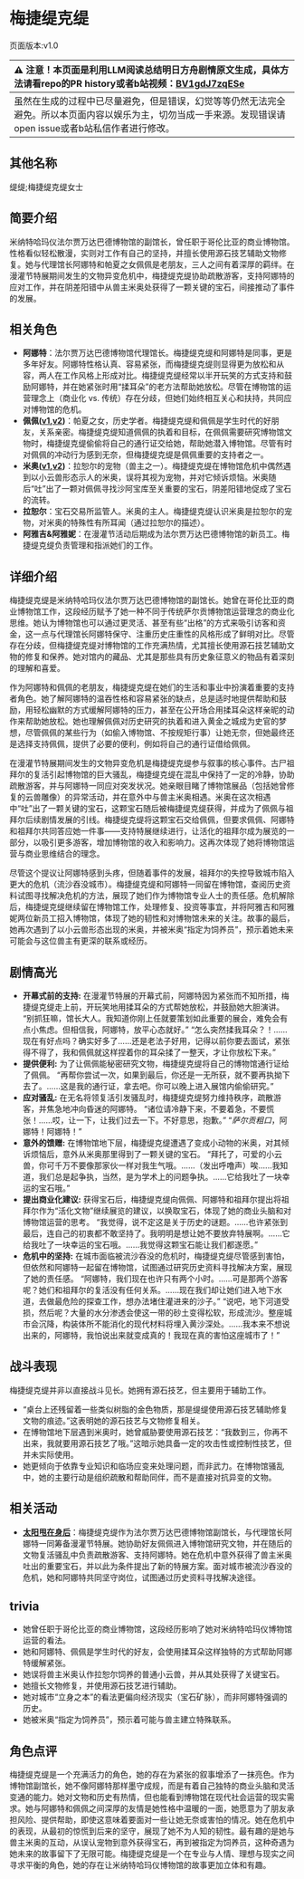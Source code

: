 # 梅捷缇克缇
页面版本:v1.0
 

| :warning: 注意！本页面是利用LLM阅读总结明日方舟剧情原文生成，具体方法请看repo的PR history或者b站视频：[BV1gdJ7zqESe](https://www.bilibili.com/video/BV1gdJ7zqESe/)         |
|:----------------------------|
| 虽然在生成的过程中已尽量避免，但是错误，幻觉等等仍然无法完全避免。所以本页面内容以娱乐为主，切勿当成一手来源。发现错误请open issue或者b站私信作者进行修改。|



## 其他名称
缇缇;梅捷缇克缇女士
## 简要介绍
米纳特哈玛仪法尔贾万达巴德博物馆的副馆长，曾任职于哥伦比亚的商业博物馆。性格看似轻松散漫，实则对工作有自己的坚持，并擅长使用源石技艺辅助文物修复。她与代理馆长阿娜特和帕夏之女佩佩是老朋友，三人之间有着深厚的羁绊。在漫灌节特展期间发生的文物异变危机中，梅捷缇克缇协助疏散游客，支持阿娜特的应对工作，并在阴差阳错中从兽主米奥处获得了一颗关键的宝石，间接推动了事件的发展。
## 相关角色
-   **阿娜特**：法尔贾万达巴德博物馆代理馆长。梅捷缇克缇和阿娜特是同事，更是多年好友。阿娜特性格认真、容易紧张，而梅捷缇克缇则显得更为放松和从容，两人在工作风格上形成对比。梅捷缇克缇经常以半开玩笑的方式支持和鼓励阿娜特，并在她紧张时用“揉耳朵”的老方法帮助她放松。尽管在博物馆的运营理念上（商业化 vs. 传统）存在分歧，但她们始终相互关心和扶持，共同应对博物馆的危机。
-   **佩佩([v1](char_4058_pepe.md),[v2](../char_v3/char_4058_pepe.md))**：帕夏之女，历史学者。梅捷缇克缇和佩佩是学生时代的好朋友，关系亲密。梅捷缇克缇知道佩佩的执着和目标，在佩佩需要研究博物馆文物时，梅捷缇克缇偷偷将自己的通行证交给她，帮助她潜入博物馆。尽管有时对佩佩的冲动行为感到无奈，但梅捷缇克缇是佩佩重要的支持者之一。
-   **米奥([v1](extended_char_mi_ao.md),[v2](../char_v3/extended_char_mi_ao.md))**：拉恕尔的宠物（兽主之一）。梅捷缇克缇在博物馆危机中偶然遇到以小云兽形态示人的米奥，误将其视为宠物，并对它倾诉烦恼。米奥随后“吐”出了一颗对佩佩寻找沙阿宝库至关重要的宝石，阴差阳错地促成了宝石的流转。
-   **拉恕尔**：宝石交易所监管人。米奥的主人。梅捷缇克缇认识米奥是拉恕尔的宠物，对米奥的特殊性有所耳闻（通过拉恕尔的描述）。
-   **阿雅吉&阿雅妮**：在漫灌节活动后期成为法尔贾万达巴德博物馆的新员工。梅捷缇克缇负责管理和指派她们的工作。
## 详细介绍
梅捷缇克缇是米纳特哈玛仪法尔贾万达巴德博物馆的副馆长。她曾在哥伦比亚的商业博物馆工作，这段经历赋予了她一种不同于传统萨尔贡博物馆运营理念的商业化思维。她认为博物馆也可以通过更灵活、甚至有些“出格”的方式来吸引访客和资金，这一点与代理馆长阿娜特保守、注重历史庄重性的风格形成了鲜明对比。尽管存在分歧，但梅捷缇克缇对博物馆的工作充满热情，尤其擅长使用源石技艺辅助文物的修复和保养。她对馆内的藏品、尤其是那些具有历史象征意义的物品有着深刻的理解和喜爱。

作为阿娜特和佩佩的老朋友，梅捷缇克缇在她们的生活和事业中扮演着重要的支持者角色。她了解阿娜特的温吞性格和容易紧张的缺点，总是适时地提供帮助和鼓励，用轻松幽默的方式缓解阿娜特的压力，甚至在公开场合用揉耳朵这样亲昵的动作来帮助她放松。她也理解佩佩对历史研究的执着和进入黄金之城成为史官的梦想，尽管佩佩的某些行为（如偷入博物馆、不按规矩行事）让她无奈，但她最终还是选择支持佩佩，提供了必要的便利，例如将自己的通行证借给佩佩。

在漫灌节特展期间发生的文物异变危机是梅捷缇克缇参与叙事的核心事件。古尸祖拜尔的复活引起博物馆的巨大骚乱，梅捷缇克缇在混乱中保持了一定的冷静，协助疏散游客，并与阿娜特一同应对突发状况。她亲眼目睹了博物馆展品（包括她曾修复的云兽雕像）的异常活动，并在意外中与兽主米奥相遇。米奥在这次相遇中“吐”出了一颗关键的宝石，这颗宝石随后被梅捷缇克缇获得，并成为了佩佩与祖拜尔后续剧情发展的引线。梅捷缇克缇将这颗宝石交给佩佩，但要求佩佩、阿娜特和祖拜尔共同答应她一件事——支持特展继续进行，让活化的祖拜尔成为展览的一部分，以吸引更多游客，增加博物馆的收入和影响力。这再次体现了她将博物馆运营与商业思维结合的理念。

尽管这个提议让阿娜特感到头疼，但随着事件的发展，祖拜尔的失控导致城市陷入更大的危机（流沙吞没城市）。梅捷缇克缇和阿娜特一同留在博物馆，查阅历史资料试图寻找解决危机的方法，展现了她们作为博物馆专业人士的责任感。危机解除后，梅捷缇克缇继续留在博物馆工作，处理修复、投资等事宜，并将阿雅吉和阿雅妮两位新员工招入博物馆，体现了她的韧性和对博物馆未来的关注。故事的最后，她再次遇到了以小云兽形态出现的米奥，并被米奥“指定为饲养员”，预示着她未来可能会与这位兽主有更深的联系或经历。
## 剧情高光
*   **开幕式前的支持:** 在漫灌节特展的开幕式前，阿娜特因为紧张而不知所措，梅捷缇克缇走上前，开玩笑地用揉耳朵的方式帮她放松，并鼓励她大胆演讲。
    “别抓狂嘛，馆长大人。我知道你刚上任就要策划如此重要的展会，难免会有点小焦虑。但相信我，阿娜特，放平心态就好。”
    “怎么突然揉我耳朵？！......现在有好点吗？确实好多了......还是老法子好用，记得以前你要去面试，紧张得不得了，我和佩佩就这样捏着你的耳朵揉了一整天，才让你放松下来。”
*   **提供便利:** 为了让佩佩能秘密研究文物，梅捷缇克缇将自己的博物馆通行证给了佩佩。
    “再帮你尝试一次，如果到最后，你还是一无所获，就不要再执拗下去了。......这是我的通行证，拿去吧。你可以晚上进入展馆内偷偷研究。”
*   **应对骚乱:** 在无名将领复活引发骚乱时，梅捷缇克缇努力维持秩序，疏散游客，并焦急地冲向昏迷的阿娜特。
    “诸位请冷静下来，不要着急，不要慌张！......哎，让一下，让我们过去一下。不好意思，抱歉。”
    “*萨尔贡粗口*，阿娜特！阿娜特！”
*   **意外的馈赠:** 在博物馆地下层，梅捷缇克缇遭遇了变成小动物的米奥，对其倾诉烦恼后，意外从米奥那里得到了一颗关键的宝石。
    “拜托了，可爱的小云兽，你可千万不要像那家伙一样对我生气哦。......（发出呼噜声）唉......我知道，我们总是起争执，当然，是为学术上的问题争执。......它给我吐了一块幸运的宝石哦。”
*   **提出商业化建议:** 获得宝石后，梅捷缇克缇向佩佩、阿娜特和祖拜尔提出将祖拜尔作为“活化文物”继续展览的建议，以换取宝石，体现了她的商业头脑和对博物馆运营的思考。
    “我觉得，说不定这是关于历史的谜题。......也许紧张到最后，连自己的初衷都不敢坚持了。我明明是想让她不要放弃特展啊。......它给我吐了一块幸运的宝石哦。......我觉得这颗宝石能让我们都遂愿。”
*   **危机中的坚持:** 在城市面临被流沙吞没的危机时，梅捷缇克缇尽管感到害怕，但依然和阿娜特一起留在博物馆，试图通过研究历史资料寻找解决方案，展现了她的责任感。
    “阿娜特，我们现在也许只有两个小时。......可是那两个游客呢？她们和祖拜尔的复活没有任何关系。......现在我们却让她们进入地下水道，去做最危险的探查工作，想办法堵住灌进来的沙子。”
    “说吧，地下河道受损，然后呢？大量的水分渗透会使这一带的砂土变得松软，形成流沙。整座城市会沉降，构装体所不能消化的现代材料将埋入黄沙深处。......我本来不想说出来的，阿娜特，我怕说出来就变成真的！我现在真的害怕这座城市了！”
## 战斗表现
梅捷缇克缇并非以直接战斗见长。她拥有源石技艺，但主要用于辅助工作。
*   “桌台上还残留着一些类似树脂的金色物质，那是缇缇使用源石技艺辅助修复文物的痕迹。”这表明她的源石技艺与文物修复相关。
*   在博物馆地下层遇到米奥时，她曾威胁要使用源石技艺：“我数到三，你再不出来，我就要用源石技艺了哦。”这暗示她具备一定的攻击性或控制性技艺，但并未实际使用。
*   她更倾向于依靠专业知识和临场应变来处理问题，而非武力。在博物馆骚乱中，她的主要行动是组织疏散和帮助同伴，而不是直接对抗异变的文物。
## 相关活动
-   **[太阳甩在身后](../stories/act35side.md)**：梅捷缇克缇作为法尔贾万达巴德博物馆副馆长，与代理馆长阿娜特一同筹备漫灌节特展。她协助好友佩佩进入博物馆研究文物，并在随后的文物复活骚乱中负责疏散游客、支持阿娜特。她在危机中意外获得了兽主米奥吐出的重要宝石，并以此为条件提出了新的特展方案。面对城市被流沙吞没的危机，她和阿娜特共同坚守岗位，试图通过历史资料寻找解决途径。
## trivia
*   她曾任职于哥伦比亚的商业博物馆，这段经历影响了她对米纳特哈玛仪博物馆运营的看法。
*   她和阿娜特、佩佩是学生时代的好友，会使用揉耳朵这样独特的方式帮助阿娜特缓解紧张。
*   她误将兽主米奥认作拉恕尔饲养的普通小云兽，并从其处获得了关键宝石。
*   她擅长文物修复，并使用源石技艺进行辅助。
*   她对城市“立身之本”的看法更偏向经济现实（宝石矿脉），而非阿娜特强调的历史。
*   她被米奥“指定为饲养员”，预示着可能与兽主建立特殊联系。
## 角色点评
梅捷缇克缇是一个充满活力的角色，她的存在为紧张的叙事增添了一抹亮色。作为博物馆副馆长，她不像阿娜特那样墨守成规，而是有着自己独特的商业头脑和灵活变通的能力。她对文物和历史有热情，但也能看到博物馆在现代社会运营的现实需求。她与阿娜特和佩佩之间深厚的友情是她性格中温暖的一面，她愿意为了朋友承担风险、提供帮助，即使这意味着要面对一些让她无奈或害怕的情况。她在危机中的表现，从最初的惊慌到后来的坚守，展现了她不为人知的韧性。最有趣的是她与兽主米奥的互动，从误认宠物到意外获得宝石，再到被指定为饲养员，这种奇遇为她未来的故事留下了无限可能。梅捷缇克缇是一个在专业与人情、理想与现实之间寻求平衡的角色，她的存在让米纳特哈玛仪博物馆的故事更加立体和有趣。